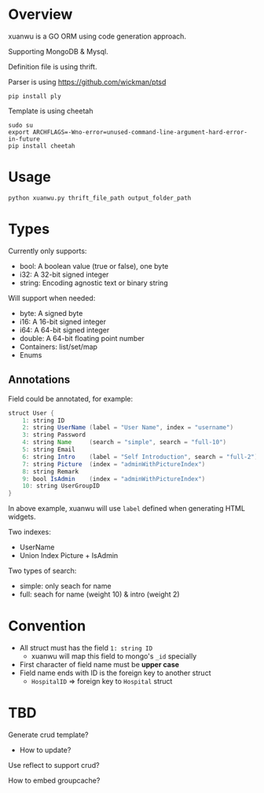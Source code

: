 # Overview

xuanwu is a GO ORM using code generation approach.

Supporting MongoDB & Mysql.

Definition file is using thrift.

Parser is using https://github.com/wickman/ptsd

`pip install ply`

Template is using cheetah

	sudo su
	export ARCHFLAGS=-Wno-error=unused-command-line-argument-hard-error-in-future
	pip install cheetah

# Usage

	python xuanwu.py thrift_file_path output_folder_path

# Types

Currently only supports:

* bool: A boolean value (true or false), one byte
* i32: A 32-bit signed integer
* string: Encoding agnostic text or binary string

Will support when needed:

* byte: A signed byte
* i16: A 16-bit signed integer
* i64: A 64-bit signed integer
* double: A 64-bit floating point number
* Containers: list/set/map
* Enums

## Annotations

Field could be annotated, for example:

```java
struct User {
	1: string ID
	2: string UserName (label = "User Name", index = "username")
	3: string Password
	4: string Name     (search = "simple", search = "full-10")
	5: string Email
	6: string Intro    (label = "Self Introduction", search = "full-2")
	7: string Picture  (index = "adminWithPictureIndex")
	8: string Remark
	9: bool IsAdmin    (index = "adminWithPictureIndex")
	10: string UserGroupID
}
```

In above example, xuanwu will use `label` defined when generating HTML widgets.

Two indexes:

* UserName
* Union Index Picture + IsAdmin

Two types of search:

* simple: only seach for name
* full: seach for name (weight 10) & intro (weight 2)

# Convention

* All struct must has the field `1: string ID`
  * xuanwu will map this field to mongo's `_id` specially
* First character of field name must be **upper case**
* Field name ends with ID is the foreign key to another struct
  * `HospitalID` => foreign key to `Hospital` struct


# TBD

Generate crud template?
  * How to update?

Use reflect to support crud?

How to embed groupcache?
